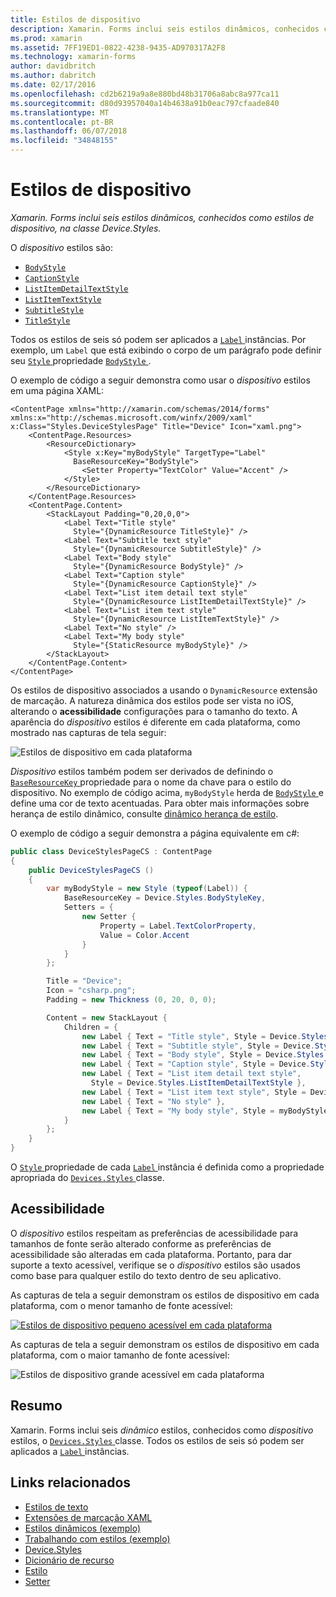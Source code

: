 ```yaml
---
title: Estilos de dispositivo
description: Xamarin. Forms inclui seis estilos dinâmicos, conhecidos como estilos de dispositivo, na classe Device.Styles.
ms.prod: xamarin
ms.assetid: 7FF19ED1-0822-4238-9435-AD970317A2F8
ms.technology: xamarin-forms
author: davidbritch
ms.author: dabritch
ms.date: 02/17/2016
ms.openlocfilehash: cd2b6219a9a8e880bd48b31706a8abc8a977ca11
ms.sourcegitcommit: d80d93957040a14b4638a91b0eac797cfaade840
ms.translationtype: MT
ms.contentlocale: pt-BR
ms.lasthandoff: 06/07/2018
ms.locfileid: "34848155"
---
```

# <a name="device-styles"></a>Estilos de dispositivo

_Xamarin. Forms inclui seis estilos dinâmicos, conhecidos como estilos de dispositivo, na classe Device.Styles._

O *dispositivo* estilos são:

- [`BodyStyle`](https://developer.xamarin.com/api/field/Xamarin.Forms.Device+Styles.BodyStyle/)
- [`CaptionStyle`](https://developer.xamarin.com/api/field/Xamarin.Forms.Device+Styles.CaptionStyle/)
- [`ListItemDetailTextStyle`](https://developer.xamarin.com/api/field/Xamarin.Forms.Device+Styles.ListItemDetailTextStyle/)
- [`ListItemTextStyle`](https://developer.xamarin.com/api/field/Xamarin.Forms.Device+Styles.ListItemTextStyle/)
- [`SubtitleStyle`](https://developer.xamarin.com/api/field/Xamarin.Forms.Device+Styles.SubtitleStyle/)
- [`TitleStyle`](https://developer.xamarin.com/api/field/Xamarin.Forms.Device+Styles.TitleStyle/)

Todos os estilos de seis só podem ser aplicados a [ `Label` ](https://developer.xamarin.com/api/type/Xamarin.Forms.Label/) instâncias. Por exemplo, um `Label` que está exibindo o corpo de um parágrafo pode definir seu [ `Style` ](https://developer.xamarin.com/api/property/Xamarin.Forms.VisualElement.Style/) propriedade [ `BodyStyle` ](https://developer.xamarin.com/api/field/Xamarin.Forms.Device+Styles.BodyStyle/).

O exemplo de código a seguir demonstra como usar o *dispositivo* estilos em uma página XAML:

```xaml
<ContentPage xmlns="http://xamarin.com/schemas/2014/forms" xmlns:x="http://schemas.microsoft.com/winfx/2009/xaml" x:Class="Styles.DeviceStylesPage" Title="Device" Icon="xaml.png">
    <ContentPage.Resources>
        <ResourceDictionary>
            <Style x:Key="myBodyStyle" TargetType="Label"
              BaseResourceKey="BodyStyle">
                <Setter Property="TextColor" Value="Accent" />
            </Style>
        </ResourceDictionary>
    </ContentPage.Resources>
    <ContentPage.Content>
        <StackLayout Padding="0,20,0,0">
            <Label Text="Title style"
              Style="{DynamicResource TitleStyle}" />
            <Label Text="Subtitle text style"
              Style="{DynamicResource SubtitleStyle}" />
            <Label Text="Body style"
              Style="{DynamicResource BodyStyle}" />
            <Label Text="Caption style"
              Style="{DynamicResource CaptionStyle}" />
            <Label Text="List item detail text style"
              Style="{DynamicResource ListItemDetailTextStyle}" />
            <Label Text="List item text style"
              Style="{DynamicResource ListItemTextStyle}" />
            <Label Text="No style" />
            <Label Text="My body style"
              Style="{StaticResource myBodyStyle}" />
        </StackLayout>
    </ContentPage.Content>
</ContentPage>
```

Os estilos de dispositivo associados a usando o `DynamicResource` extensão de marcação. A natureza dinâmica dos estilos pode ser vista no iOS, alterando o **acessibilidade** configurações para o tamanho do texto. A aparência do *dispositivo* estilos é diferente em cada plataforma, como mostrado nas capturas de tela seguir:

![](device-images/device-styles.png "Estilos de dispositivo em cada plataforma")

*Dispositivo* estilos também podem ser derivados de definindo o [ `BaseResourceKey` ](https://developer.xamarin.com/api/property/Xamarin.Forms.Style.BaseResourceKey/) propriedade para o nome da chave para o estilo do dispositivo. No exemplo de código acima, `myBodyStyle` herda de [ `BodyStyle` ](https://developer.xamarin.com/api/field/Xamarin.Forms.Device+Styles.BodyStyle/) e define uma cor de texto acentuadas. Para obter mais informações sobre herança de estilo dinâmico, consulte [dinâmico herança de estilo](~/xamarin-forms/user-interface/styles/xaml/dynamic.md#dynamic-style-inheritance).

O exemplo de código a seguir demonstra a página equivalente em c#:

```csharp
public class DeviceStylesPageCS : ContentPage
{
    public DeviceStylesPageCS ()
    {
        var myBodyStyle = new Style (typeof(Label)) {
            BaseResourceKey = Device.Styles.BodyStyleKey,
            Setters = {
                new Setter {
                    Property = Label.TextColorProperty,
                    Value = Color.Accent
                }
            }
        };

        Title = "Device";
        Icon = "csharp.png";
        Padding = new Thickness (0, 20, 0, 0);

        Content = new StackLayout {
            Children = {
                new Label { Text = "Title style", Style = Device.Styles.TitleStyle },
                new Label { Text = "Subtitle style", Style = Device.Styles.SubtitleStyle },
                new Label { Text = "Body style", Style = Device.Styles.BodyStyle },
                new Label { Text = "Caption style", Style = Device.Styles.CaptionStyle },
                new Label { Text = "List item detail text style",
                  Style = Device.Styles.ListItemDetailTextStyle },
                new Label { Text = "List item text style", Style = Device.Styles.ListItemTextStyle },
                new Label { Text = "No style" },
                new Label { Text = "My body style", Style = myBodyStyle }
            }
        };
    }
}
```

O [ `Style` ](https://developer.xamarin.com/api/property/Xamarin.Forms.VisualElement.Style/) propriedade de cada [ `Label` ](https://developer.xamarin.com/api/type/Xamarin.Forms.Label/) instância é definida como a propriedade apropriada do [ `Devices.Styles` ](https://developer.xamarin.com/api/type/Xamarin.Forms.Device+Styles/) classe.

## <a name="accessibility"></a>Acessibilidade

O *dispositivo* estilos respeitam as preferências de acessibilidade para tamanhos de fonte serão alterado conforme as preferências de acessibilidade são alteradas em cada plataforma. Portanto, para dar suporte a texto acessível, verifique se o *dispositivo* estilos são usados como base para qualquer estilo do texto dentro de seu aplicativo.

As capturas de tela a seguir demonstram os estilos de dispositivo em cada plataforma, com o menor tamanho de fonte acessível:

[![](device-images/minimum-size.png "Estilos de dispositivo pequeno acessível em cada plataforma")](device-images/minimum-size-large.png#lightbox "estilos de dispositivo pequeno acessível em cada plataforma")

As capturas de tela a seguir demonstram os estilos de dispositivo em cada plataforma, com o maior tamanho de fonte acessível:

![](device-images/maximum-size.png "Estilos de dispositivo grande acessível em cada plataforma")

## <a name="summary"></a>Resumo

Xamarin. Forms inclui seis *dinâmico* estilos, conhecidos como *dispositivo* estilos, o [ `Devices.Styles` ](https://developer.xamarin.com/api/type/Xamarin.Forms.Device+Styles/) classe. Todos os estilos de seis só podem ser aplicados a [ `Label` ](https://developer.xamarin.com/api/type/Xamarin.Forms.Label/) instâncias.


## <a name="related-links"></a>Links relacionados

- [Estilos de texto](~/xamarin-forms/user-interface/text/styles.md)
- [Extensões de marcação XAML](~/xamarin-forms/xaml/xaml-basics/xaml-markup-extensions.md)
- [Estilos dinâmicos (exemplo)](https://developer.xamarin.com/samples/xamarin-forms/UserInterface/Styles/DynamicStyles/)
- [Trabalhando com estilos (exemplo)](https://developer.xamarin.com/samples/xamarin-forms/WorkingWithStyles/)
- [Device.Styles](https://developer.xamarin.com/api/type/Xamarin.Forms.Device+Styles/)
- [Dicionário de recurso](https://developer.xamarin.com/api/type/Xamarin.Forms.ResourceDictionary/)
- [Estilo](https://developer.xamarin.com/api/type/Xamarin.Forms.Style/)
- [Setter](https://developer.xamarin.com/api/type/Xamarin.Forms.Setter/)
